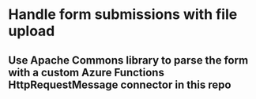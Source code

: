 # Handle form submissions with file upload
## Use Apache Commons library to parse the form with a custom Azure Functions HttpRequestMessage connector in this repo 

